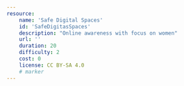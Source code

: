 ```yaml
---
resource:
    name: 'Safe Digital Spaces'
    id: 'SafeDigitasSpaces'      
    description: "Online awareness with focus on women"
    url: ''
    duration: 20
    difficulty: 2
    cost: 0 
    license: CC BY-SA 4.0
    # marker
---
```

